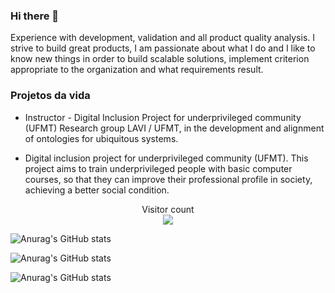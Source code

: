 
### Hi there 👋
Experience with development, validation and all product quality analysis. I strive to build great products, 
I am passionate about what I do and I like to know new things in order to build scalable solutions, 
implement criterion appropriate to the organization and what requirements result.

### Projetos da vida

-	Instructor - Digital Inclusion Project for underprivileged community (UFMT)
Research group LAVI / UFMT, in the development and alignment of ontologies for ubiquitous systems.

-	Digital inclusion project for underprivileged community (UFMT).
This project aims to train underprivileged people with basic computer courses, 
so that they can improve their professional profile in society, achieving a better social condition.

<p align="center"> 
  Visitor count<br>
  <img src="https://profile-counter.glitch.me/Rodscaloppe/count.svg" />
</p>

![Anurag's GitHub stats](https://github-readme-stats.vercel.app/api?username=rodscaloppe&hide=contribs,prs)

![Anurag's GitHub stats](https://github-readme-stats.vercel.app/api?username=rodscaloppe&show_icons=true&theme=radical)

![Anurag's GitHub stats](https://github-readme-stats.vercel.app/api?username=rodscaloppe&count_private=true)

<!--
**Rodscaloppe/Rodscaloppe** is a ✨ _special_ ✨ repository because its `README.md` (this file) appears on your GitHub profile.

Here are some ideas to get you started:

- 🔭 I’m currently working on ...
- 🌱 I’m currently learning ...
- 👯 I’m looking to collaborate on ...
- 🤔 I’m looking for help with ...
- 💬 Ask me about ...
- 📫 How to reach me: ...
- 😄 Pronouns: ...
- ⚡ Fun fact: ...
-->
